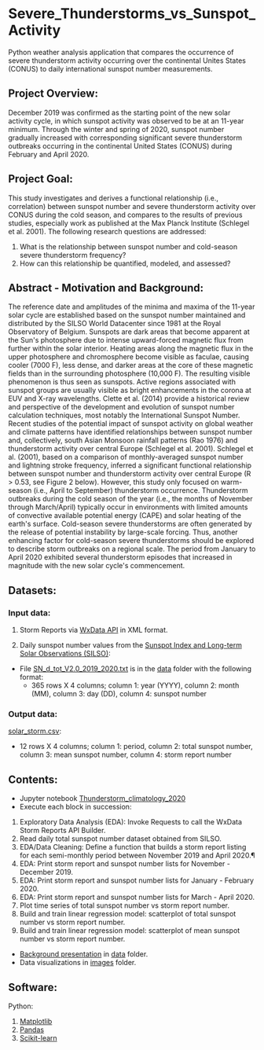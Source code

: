 # Severe_Thunderstorms_vs_Sunspot_Activity
Python weather analysis application that compares the occurrence of severe thunderstorm activity occurring over the continental Unites States (CONUS) to daily international sunspot number measurements. 

## Project Overview:  
December 2019 was confirmed as the starting point of the new solar activity cycle, in which sunspot activity was observed to be at an 11-year minimum. Through the winter and spring of 2020, sunspot number gradually increased with corresponding significant severe thunderstorm outbreaks occurring in the continental United States (CONUS) during February and April 2020.

## Project Goal: 
This study investigates and derives a functional relationship (i.e., correlation) between sunspot number and severe thunderstorm activity over CONUS during the cold season, and compares to the results of previous studies, especially work as published at the Max Planck Institute (Schlegel et al. 2001). The following research questions are addressed:
1. What is the relationship between sunspot number and cold-season severe thunderstorm frequency?
2. How can this relationship be quantified, modeled, and assessed?

## Abstract - Motivation and Background:
The reference date and amplitudes of the minima and maxima of the 11-year solar cycle are established based on the sunspot number maintained and distributed by the SILSO World Datacenter since 1981 at the Royal Observatory of Belgium. Sunspots are dark areas that become apparent at the Sun's photosphere due to intense upward-forced magnetic flux from further within the solar interior. Heating areas along the magnetic flux in the upper photosphere and chromosphere become visible as faculae, causing cooler (7000 F), less dense, and darker areas at the core of these magnetic fields than in the surrounding photosphere (10,000 F). The resulting visible phenomenon is thus seen as sunspots. Active regions associated with sunspot groups are usually visible as bright enhancements in the corona at EUV and X-ray wavelengths.  Clette et al. (2014) provide a historical review and perspective of the development and evolution of sunspot number calculation techniques, most notably the International Sunspot Number.  Recent studies of the potential impact of sunspot activity on global weather and climate patterns have identified relationships between sunspot number and, collectively, south Asian Monsoon rainfall patterns (Rao 1976) and thunderstorm activity over central Europe (Schlegel et al. 2001).  Schlegel et al. (2001), based on a comparison of monthly-averaged sunspot number and lightning stroke frequency, inferred a significant functional relationship between sunspot number and thunderstorm activity over central Europe (R > 0.53, see Figure 2 below). However, this study only focused on warm-season (i.e., April to September) thunderstorm occurrence. Thunderstorm outbreaks during the cold season of the year (i.e., the months of November through March/April) typically occur in environments with limited amounts of convective available potential energy (CAPE) and solar heating of the earth's surface. Cold-season severe thunderstorms are often generated by the release of potential instability by large-scale forcing. Thus, another enhancing factor for cold-season severe thunderstorms should be explored to describe storm outbreaks on a regional scale. The period from January to April 2020 exhibited several thunderstorm episodes that increased in magnitude with the new solar cycle's commencement.

## Datasets:
### Input data:
1) Storm Reports via [WxData API](https://wxdata.com/api-storm-reports-explorer) in XML format. 

2) Daily sunspot number values from the [Sunspot Index and Long-term Solar Observations (SILSO)](http://sidc.be/silso/datafiles):
- File [SN_d_tot_V2.0_2019_2020.txt](https://github.com/kenpryor67/Severe_Thunderstorm_Climatology_2020/blob/main/data/SN_d_tot_V2.0_2019_2020.txt) is in the [data](https://github.com/kenpryor67/Severe_Thunderstorm_Climatology_2020/tree/main/data) folder with the following format:
  - 365 rows X 4 columns; column 1: year (YYYY), column 2: month (MM), column 3: day (DD), column 4: sunspot number

### Output data:
[solar_storm.csv](https://github.com/kenpryor67/Severe_Thunderstorm_Climatology_2020/blob/main/data/solar_storm.csv):
  - 12 rows X 4 columns; column 1: period, column 2: total sunspot number, column 3: mean sunspot number, column 4: storm report number

## Contents:
- Jupyter notebook [Thunderstorm_climatology_2020](https://github.com/kenpryor67/Severe_Thunderstorm_Climatology_2020/blob/main/Thunderstorm_climatology_2020.ipynb)
- Execute each block in succession:
1) Exploratory Data Analysis (EDA): Invoke Requests to call the WxData Storm Reports API Builder.
2) Read daily total sunspot number dataset obtained from SILSO.
3) EDA/Data Cleaning: Define a function that builds a storm report listing for each semi-monthly period between November 2019 and April 2020.¶
3) EDA: Print storm report and sunspot number lists for November - December 2019.
5) EDA: Print storm report and sunspot number lists for January - February 2020.
6) EDA: Print storm report and sunspot number lists for March - April 2020.
7) Plot time series of total sunspot number vs storm report number.
8) Build and train linear regression model: scatterplot of total sunspot number vs storm report number.
9) Build and train linear regression model: scatterplot of mean sunspot number vs storm report number.

- [Background presentation](https://github.com/kenpryor67/Severe_Thunderstorm_Climatology_2020/blob/main/data/JCETpresentation_Pryor_Abtahi.pptx) in [data](https://github.com/kenpryor67/Severe_Thunderstorm_Climatology_2020/tree/main/data) folder.
- Data visualizations in [images](https://github.com/kenpryor67/Severe_Thunderstorm_Climatology_2020/tree/main/images) folder.

## Software:
Python:
1) [Matplotlib](https://matplotlib.org/)
2) [Pandas](https://pandas.pydata.org/pandas-docs/stable/index.html)
3) [Scikit-learn](https://scikit-learn.org/stable/index.html)
